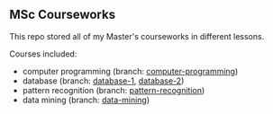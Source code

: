 ## MSc Courseworks

This repo stored all of my Master's courseworks in different lessons.

Courses included:

- computer programming (branch: [computer-programming](https://github.com/iamcynthia/MSc-courseworks/tree/computer-programming))
- database (branch: [database-1](https://github.com/iamcynthia/MSc-courseworks/tree/database-1), [database-2](https://github.com/iamcynthia/MSc-courseworks/tree/database-2))
- pattern recognition (branch: [pattern-recognition](https://github.com/iamcynthia/MSc-courseworks/tree/pattern-recognition))
- data mining (branch: [data-mining](https://github.com/iamcynthia/MSc-courseworks/tree/data-mining))

